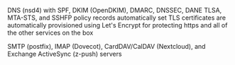 DNS (nsd4) with SPF, DKIM (OpenDKIM), DMARC, DNSSEC, DANE TLSA, MTA-STS, and SSHFP policy records automatically set
TLS certificates are automatically provisioned using Let's Encrypt for protecting https and all of the other services on the box

SMTP (postfix), IMAP (Dovecot), CardDAV/CalDAV (Nextcloud), and Exchange ActiveSync (z-push) servers

